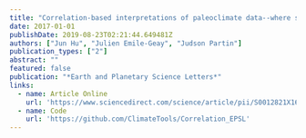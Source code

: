 ```yaml
---
title: "Correlation-based interpretations of paleoclimate data--where statistics meet past climates"
date: 2017-01-01
publishDate: 2019-08-23T02:21:44.649481Z
authors: ["Jun Hu", "Julien Emile-Geay", "Judson Partin"]
publication_types: ["2"]
abstract: ""
featured: false
publication: "*Earth and Planetary Science Letters*"
links:
  - name: Article Online
    url: 'https://www.sciencedirect.com/science/article/pii/S0012821X16306823'
  - name: Code
    url: 'https://github.com/ClimateTools/Correlation_EPSL'
---
```


